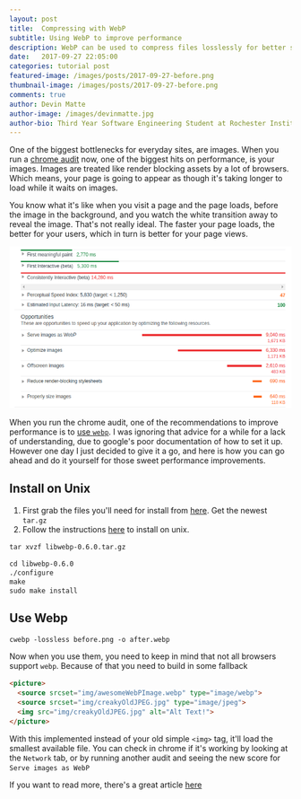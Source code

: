 ```yaml
---
layout: post
title:  Compressing with WebP
subtitle: Using WebP to improve performance
description: WebP can be used to compress files losslessly for better site performance
date:   2017-09-27 22:05:00
categories: tutorial post
featured-image: /images/posts/2017-09-27-before.png
thumbnail-image: /images/posts/2017-09-27-before.png
comments: true
author: Devin Matte
author-image: /images/devinmatte.jpg
author-bio: Third Year Software Engineering Student at Rochester Institute of Technology
---
```


One of the biggest bottlenecks for everyday sites, are images.
When you run a [chrome audit](https://developers.google.com/web/updates/2017/05/devtools-release-notes) now, one of the biggest hits on performance, is your images.
Images are treated like render blocking assets by a lot of browsers.
Which means, your page is going to appear as though it's taking longer to load while it waits on images.

You know what it's like when you visit a page and the page loads, before the image in the background, and you watch the white transition away to reveal the image.
That's not really ideal.
The faster your page loads, the better for your users, which in turn is better for your page views.

![Before WebP](/images/posts/2017-09-27-before.png)

When you run the chrome audit, one of the recommendations to improve performance is to [use `webp`](https://developers.google.com/web/tools/lighthouse/audits/webp).
I was ignoring that advice for a while for a lack of understanding, due to google's poor documentation of how to set it up.
However one day I just decided to give it a go, and here is how you can go ahead and do it yourself for those sweet performance improvements.

Install on Unix
----------------

1. First grab the files you'll need for install from [here](https://storage.googleapis.com/downloads.webmproject.org/releases/webp/index.html). Get the newest `tar.gz`
2. Follow the instructions [here](https://developers.google.com/speed/webp/docs/compiling#unix) to install on unix.

```
tar xvzf libwebp-0.6.0.tar.gz
```

```
cd libwebp-0.6.0
./configure
make
sudo make install
```


Use Webp
--------------
```
cwebp -lossless before.png -o after.webp
```

Now when you use them, you need to keep in mind that not all browsers support `webp`.
Because of that you need to build in some fallback

```html
<picture>
  <source srcset="img/awesomeWebPImage.webp" type="image/webp">
  <source srcset="img/creakyOldJPEG.jpg" type="image/jpeg">
  <img src="img/creakyOldJPEG.jpg" alt="Alt Text!">
</picture>
```

With this implemented instead of your old simple `<img>` tag, it'll load the smallest available file. You can check in chrome if it's working by looking at the `Network` tab, or by running another audit and seeing the new score for `Serve images as WebP`

If you want to read more, there's a great article [here](https://css-tricks.com/using-webp-images/)
